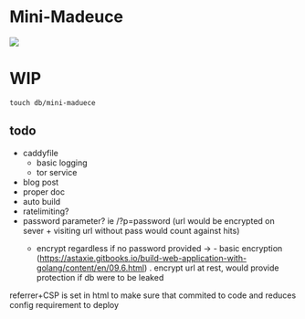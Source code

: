 # Mini-Madeuce

![](https://dockeri.co/image/nexusuw/mini-madeuce)

# WIP

```
touch db/mini-maduece
```

## todo

- caddyfile
  - basic logging
  - tor service
- blog post
- proper doc
- auto build
- ratelimiting?
- password parameter? ie /<stub>?p=password (url would be encrypted on sever + visiting url without pass would count against hits)
  - encrypt regardless if no password provided -> - basic encryption (https://astaxie.gitbooks.io/build-web-application-with-golang/content/en/09.6.html) . encrypt url at rest, would provide protection if db were to be leaked

referrer+CSP is set in html to make sure that commited to code and reduces config requirement to deploy
